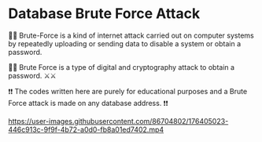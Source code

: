 # Database Brute Force Attack 

🚀🚀 Brute-Force is a kind of internet attack carried out on computer systems by repeatedly uploading or sending data to disable a system or obtain a password.

🚀🚀 Brute Force is a type of digital and cryptography attack to obtain a password. ⚔️⚔️

❗❗ The codes written here are purely for educational purposes and a Brute Force attack is made on any database address. ❗❗

https://user-images.githubusercontent.com/86704802/176405023-446c913c-9f9f-4b72-a0d0-fb8a01ed7402.mp4

